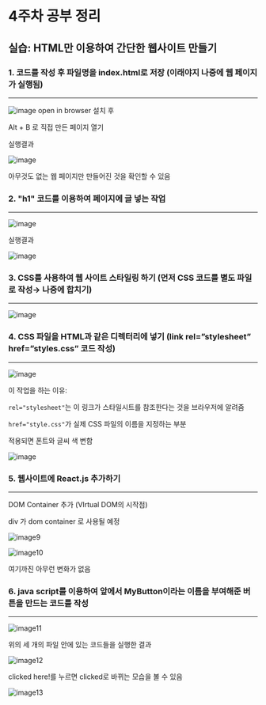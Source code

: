# 4주차 공부 정리

## 실습: HTML만 이용하여 간단한 웹사이트 만들기

### 1. 코드를 작성 후 파일명을 index.html로 저장 (이래야지 나중에 웹 페이지가 실행됨)
---
   
![image](https://github.com/yeab-in/git-practice/blob/feat/%230/4%EC%A3%BC%EC%B0%A8%20%ED%95%99%EC%8A%B5%EC%82%AC%EC%A7%84/practice1.png)
open in browser 설치 후 

Alt + B 로 직접 만든 페이지 열기

실행결과

![image](https://github.com/yeab-in/git-practice/blob/feat/%230/4%EC%A3%BC%EC%B0%A8%20%ED%95%99%EC%8A%B5%EC%82%AC%EC%A7%84/practice2.png)

아무것도 없는 웹 페이지만 만들어진 것을 확인할 수 있음

### 2. "h1" 코드를 이용하여 페이지에 글 넣는 작업
---
   
![image](https://github.com/yeab-in/git-practice/blob/feat/%230/4%EC%A3%BC%EC%B0%A8%20%ED%95%99%EC%8A%B5%EC%82%AC%EC%A7%84/practice3.png)

실행결과

![image](https://github.com/yeab-in/git-practice/blob/feat/%230/4%EC%A3%BC%EC%B0%A8%20%ED%95%99%EC%8A%B5%EC%82%AC%EC%A7%84/practice14.png)

### 3. CSS를 사용하여 웹 사이트 스타일링 하기  (먼저 CSS 코드를 별도 파일로 작성→ 나중에 합치기)
---

![image](https://github.com/yeab-in/git-practice/blob/feat/%230/4%EC%A3%BC%EC%B0%A8%20%ED%95%99%EC%8A%B5%EC%82%AC%EC%A7%84/practice4.png)

### 4. CSS 파일을 HTML과 같은 디렉터리에 넣기  (link rel=”stylesheet” href=”styles.css” 코드 작성)
---

![image](https://github.com/yeab-in/git-practice/blob/feat/%230/4%EC%A3%BC%EC%B0%A8%20%ED%95%99%EC%8A%B5%EC%82%AC%EC%A7%84/practice5.png)

이 작업을 하는 이유: 

`rel="stylesheet"`는 이 링크가 스타일시트를 참조한다는 것을 브라우저에 알려줌

`href="style.css"`가 실제 CSS 파일의 이름을 지정하는 부분

적용되면 폰트와 글씨 색 변함

![image](https://github.com/yeab-in/git-practice/blob/feat/%230/4%EC%A3%BC%EC%B0%A8%20%ED%95%99%EC%8A%B5%EC%82%AC%EC%A7%84/practice8.png)

### 5. 웹사이트에 React.js 추가하기 
---

DOM Container  추가 (VIrtual DOM의 시작점)

div 가 dom container 로 사용될 예정

![image9](https://github.com/yeab-in/git-practice/blob/feat/%230/4%EC%A3%BC%EC%B0%A8%20%ED%95%99%EC%8A%B5%EC%82%AC%EC%A7%84/practice9.png)

![image10](https://github.com/yeab-in/git-practice/blob/feat/%230/4%EC%A3%BC%EC%B0%A8%20%ED%95%99%EC%8A%B5%EC%82%AC%EC%A7%84/practice10.png)

여기까진 아무런 변화가 없음

### 6. java script를 이용하여 앞에서 MyButton이라는 이름을 부여해준 버튼을 만드는 코드를 작성
---

![image11](https://github.com/yeab-in/git-practice/blob/feat/%230/4%EC%A3%BC%EC%B0%A8%20%ED%95%99%EC%8A%B5%EC%82%AC%EC%A7%84/practice11.png)

위의 세 개의 파일 안에 있는 코드들을 실행한 결과

![image12](https://github.com/yeab-in/git-practice/blob/feat/%230/4%EC%A3%BC%EC%B0%A8%20%ED%95%99%EC%8A%B5%EC%82%AC%EC%A7%84/practice12.png)

clicked here!를 누르면 clicked로 바뀌는 모습을 볼 수 있음

![image13](https://github.com/yeab-in/git-practice/blob/feat/%230/4%EC%A3%BC%EC%B0%A8%20%ED%95%99%EC%8A%B5%EC%82%AC%EC%A7%84/practice13.png)
